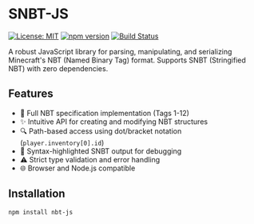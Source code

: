 # SNBT-JS

[![License: MIT](https://img.shields.io/badge/License-MIT-yellow.svg)](https://opensource.org/licenses/MIT)
[![npm version](https://img.shields.io/npm/v/snbt-js.svg)](https://www.npmjs.com/package/snbt-js)
[![Build Status](https://github.com/myworldzycpc/snbt-js/actions/workflows/tests.yml/badge.svg)](https://github.com/myworldzycpc/snbt-js/actions)

A robust JavaScript library for parsing, manipulating, and serializing Minecraft's NBT (Named Binary Tag) format. 
Supports SNBT (Stringified NBT) with zero dependencies.

## Features

- 🚀 Full NBT specification implementation (Tags 1-12)
- ✨ Intuitive API for creating and modifying NBT structures
- 🔍 Path-based access using dot/bracket notation (`player.inventory[0].id`)
- 📝 Syntax-highlighted SNBT output for debugging
- ⚠️ Strict type validation and error handling
- 🌐 Browser and Node.js compatible

## Installation

```bash
npm install nbt-js
```
